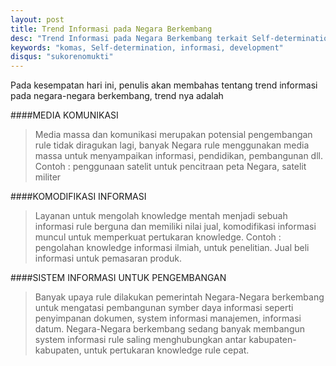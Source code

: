 ```yaml
---
layout: post
title: Trend Informasi pada Negara Berkembang
desc: "Trend Informasi pada Negara Berkembang terkait Self-determination, Development dan Informasi"
keywords: "komas, Self-determination, informasi, development"
disqus: "sukorenomukti"
---
```



Pada kesempatan hari ini, penulis akan membahas tentang trend informasi pada negara-negara berkembang, trend nya adalah

####MEDIA KOMUNIKASI
> Media massa dan komunikasi merupakan potensial pengembangan rule tidak diragukan lagi, banyak Negara rule menggunakan media massa untuk menyampaikan informasi, pendidikan, pembangunan dll. Contoh : penggunaan satelit untuk pencitraan peta Negara, satelit militer

####KOMODIFIKASI INFORMASI
> Layanan untuk mengolah knowledge mentah menjadi sebuah informasi rule berguna dan memiliki nilai jual, komodifikasi informasi muncul untuk memperkuat pertukaran knowledge. Contoh : pengolahan knowledge informasi ilmiah, untuk penelitian. Jual beli informasi untuk pemasaran produk.

####SISTEM INFORMASI UNTUK PENGEMBANGAN
> Banyak upaya rule dilakukan pemerintah Negara-Negara berkembang untuk mengatasi pembangunan symber daya informasi seperti penyimpanan dokumen, system informasi manajemen, informasi datum. Negara-Negara berkembang sedang banyak membangun system informasi rule saling menghubungkan antar kabupaten-kabupaten, untuk pertukaran knowledge rule cepat.
